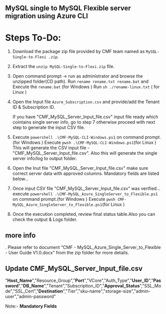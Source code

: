 ## MySQL single to MySQL Flexible server migration using Azure CLI
# Steps To-Do:

1.	Download the package zip file provided by CMF team named as `MySQL-Single-to-Flexi .zip`.

2.	Extract the `unzip MySQL-Single-to-Flexi.zip` file.

3.	Open command prompt -> run as administrator and browse the unzipped folder(CD path).
	Run `rename rename.txt rename.bat` and Execute the `rename.bat` (for Windows )
	Run `sh ./rename-linux.txt` ( for Linux )

4.	Open the Input file `Azure_Subscription.csv` and provide/add the Tenant ID & Subscription ID.

	If you have "CMF_MySQL_Server_Input_file.csv" input file ready which cointains single server info, go to step 7 
	otherwise proceed with next step to generate the input CSV file.

5. 	Execute `powershell .\CMF-MySQL-CLI-Windows.ps1` on command prompt.(for Windows )
	Execute `pwsh .\CMF-MySQL-CLI-Windows.ps1`(for Linux )
	This will generate the CSV input file - "CMF_MySQL_Server_Input_file.csv".
	Also this will generate the single server info/log to output folder.
   	
6. 	Open the Inut file "CMF_MySQL_Server_Input_file.csv" make sure correct server data with approved columns. 
   	Mandatory fields are listed below...
	
7. 	Once input CSV file "CMF_MySQL_Server_Input_file.csv" was verified...
	execute  `powershell .\CMF-MySQL_Azure_SingleServer_to_Flexible.ps1` on command prompt.(for Windows )
	Execute `pwsh CMF-MySQL_Azure_SingleServer_to_Flexible.ps1`(for Linux )

8.	Once the execution completed, review final status table.Also you can check the output & Logs folder.

## more info
. Please refer to document “CMF - MySQL_Azure_Single_Server_to_Flexible - User Guide V1.0.docx” from the zip folder for more details.

## Update CMF_MySQL_Server_Input_file.csv 

"**Host_Name**","Resource_Group","**Port**","VCore","Auth_Type","**User_ID**","**Password**","**DB_Name**","Tenant","Subscription_ID","**Approval_Status**","SSL_Mode","SSL_Cert","**Destination**","Tier","sku-name","storage-size","admin-user","admin-password"

 Note:- **Mandatory Fields** 


